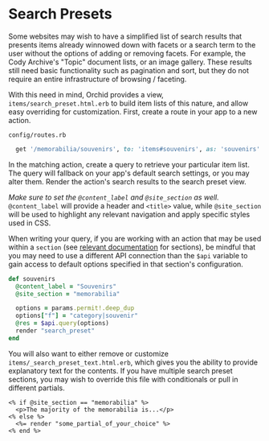# Search Presets

Some websites may wish to have a simplified list of search results that presents items already winnowed down with facets or a search term to the user without the options of adding or removing facets. For example, the Cody Archive's "Topic" document lists, or an image gallery. These results still need basic functionality such as pagination and sort, but they do not require an entire infrastructure of browsing / faceting.

With this need in mind, Orchid provides a view, `items/search_preset.html.erb` to build item lists of this nature, and allow easy overriding for customization. First, create a route in your app to a new action.

`config/routes.rb`
```ruby
  get '/memorabilia/souvenirs', to: 'items#souvenirs', as: 'souvenirs'
```

In the matching action, create a query to retrieve your particular item list. The query will fallback on your app's default search settings, or you may alter them. Render the action's search results to the search preset view.

*Make sure to set the `@content_label` and `@site_section` as well.*  `@content_label` will provide a header and `<title>` value, while `@site_section` will be used to highlight any relevant navigation and apply specific styles used in CSS.

When writing your query, if you are working with an action that may be used within a `section` (see [relevant documentation](#sections) for sections), be mindful that you may need to use a different API connection than the `$api` variable to gain access to default options specified in that section's configuration.

```ruby
def souvenirs
  @content_label = "Souvenirs"
  @site_section = "memorabilia"

  options = params.permit!.deep_dup
  options["f"] = "category|souvenir"
  @res = $api.query(options)
  render "search_preset"
end
```

You will also want to either remove or customize `items/_search_preset_text.html.erb`, which gives you the ability to provide explanatory text for the contents.  If you have multiple search preset sections, you may wish to override this file with conditionals or pull in different partials.

```
<% if @site_section == "memorabilia" %>
  <p>The majority of the memorabilia is...</p>
<% else %>
  <%= render "some_partial_of_your_choice" %>
<% end %>
```
